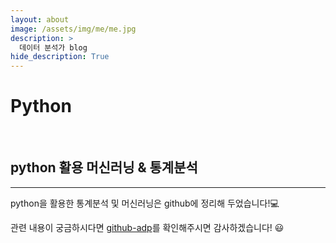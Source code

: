 ```yaml
---
layout: about
image: /assets/img/me/me.jpg
description: >
  데이터 분석가 blog
hide_description: True
---
```


# Python

<!--author-->

<br>

## python 활용 머신러닝 & 통계분석
---
python을 활용한 통계분석 및 머신러닝은 github에 정리해 두었습니다!💻

관련 내용이 궁금하시다면 [github-adp](https://github.com/kyusangHwang0912/TIL/tree/master/ADP)를 확인해주시면 감사하겠습니다! 😃
